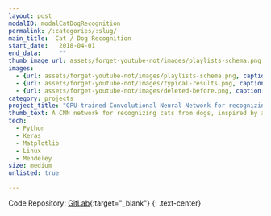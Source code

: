 ```yaml
---
layout: post
modalID: modalCatDogRecognition
permalink: /:categories/:slug/
main_title:  Cat / Dog Recognition
start_date:   2018-04-01
end_data:     ""
thumb_image_url: assets/forget-youtube-not/images/playlists-schema.png
images:
  - {url: assets/forget-youtube-not/images/playlists-schema.png, caption: "", id: playlist-schema}
  - {url: assets/forget-youtube-not/images/typical-results.png, caption: "", id: typical-results}
  - {url: assets/forget-youtube-not/images/deleted-before.png, caption: "", id: deleted-before}
category: projects
project_title: "GPU-trained Convolutional Neural Network for recognizing cats from dogs"
thumb_text: A CNN network for recognizing cats from dogs, inspired by a Kaggle competition 
tech:
  - Python
  - Keras
  - Matplotlib
  - Linux
  - Mendeley
size: medium
unlisted: true

---
```


Code Repository: [GitLab](https://gitlab.com/LinasKo/forget-youtube-not){:target="_blank"}
{: .text-center}